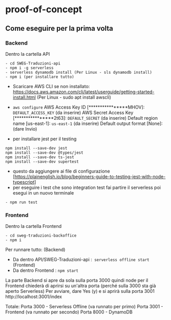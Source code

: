 # proof-of-concept


## Come eseguire per la prima volta

### Backend
Dentro la cartella API
```
- cd SWEG-Traduzioni-api
- npm i -g serverless 
- serverless dynamodb install (Per Linux - sls dynamodb install)
- npm i (per installare tutto)
```
- Scaricare AWS CLI se non installato: https://docs.aws.amazon.com/cli/latest/userguide/getting-started-install.html
(Per Linux - sudo apt install awscli)

- ```aws configure```
AWS Access Key ID [****************MHOV]: ```DEFAULT_ACCESS_KEY``` (da inserire)
AWS Secret Access Key [****************2t63]: ```DEFAULT_SECRET``` (da inserire)
Default region name [us-east-1]: ```us-east-1``` (da inserire)
Default output format [None]: (dare Invio)
- per installare jest per il testing
```
npm install --save-dev jest
npm install --save-dev @types/jest
npm install --save-dev ts-jest
npm install --save-dev supertest
```
- questo da aggiungere ai file di configurazione [https://plainenglish.io/blog/beginners-guide-to-testing-jest-with-node-typescript]
- per eseguire i test che sono integration test fai partire il serverless poi esegui in un nuovo terminale
```
- npm run test 
```

### Frontend
Dentro la cartella Frontend
```
- cd sweg-traduzioni-backoffice
- npm i
```

Per runnare tutto:
(Backend)
- Da dentro API/SWEG-Traduzioni-api :``` serverless offline start```
(Frontend)
- Da dentro Frontend : ```npm start```


La parte Backend si apre da sola sulla porta 3000 quindi node per il Frontend chiederà di aprirsi su un'altra porta (perché sulla 3000 sta già aperto Serverless) 
Per avviare, dare Yes (y) e si aprirà sulla porta 3001
http://localhost:3001/index

Totale: 
Porta 3000 - Serverless Offline (va runnato per primo)
Porta 3001 - Frontend (va runnato per secondo)
Porta 8000 - DynamoDB
